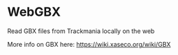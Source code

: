 # WebGBX
Read GBX files from Trackmania locally on the web

More info on GBX here: https://wiki.xaseco.org/wiki/GBX
